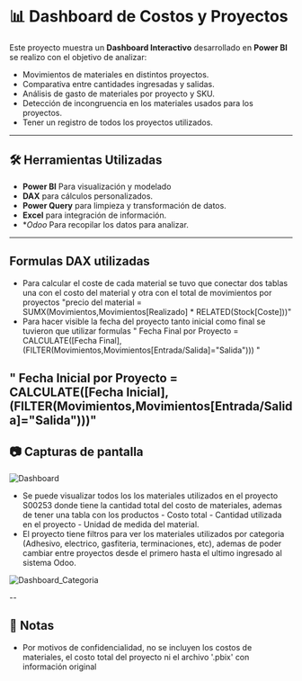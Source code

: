 # 📊 Dashboard de Costos y Proyectos

Este proyecto muestra un **Dashboard Interactivo** desarrollado en **Power BI** se realizo con el objetivo de analizar:
- Movimientos de materiales en distintos proyectos.
- Comparativa entre cantidades ingresadas y salidas.
- Análisis de gasto de materiales por proyecto y SKU.
- Detección de incongruencia en los materiales usados para los proyectos.
- Tener un registro de todos los proyectos utilizados.


---


## 🛠️ Herramientas Utilizadas
- **Power BI** Para visualización y modelado
- **DAX** para cálculos personalizados.
- **Power Query** para limpieza y transformación de datos.
- **Excel** para integración de información.
- **Odoo* Para recopilar los datos para analizar.


---


## Formulas DAX utilizadas
- Para calcular el coste de cada material se tuvo que conectar dos tablas una con el costo del material y otra con el total de movimientos por proyectos
"precio del material = SUMX(Movimientos,Movimientos[Realizado] * RELATED(Stock[Coste]))"
- Para hacer visible la fecha del proyecto tanto inicial como final se tuvieron que utilizar formulas
" Fecha Final por Proyecto = CALCULATE([Fecha Final],
  (FILTER(Movimientos,Movimientos[Entrada/Salida]="Salida"))) "

" Fecha Inicial por Proyecto = CALCULATE([Fecha Inicial],
  (FILTER(Movimientos,Movimientos[Entrada/Salida]="Salida")))"
---


## 📷 Capturas de pantalla


![Dashboard](https://github.com/user-attachments/assets/52bc2c54-2c11-49a3-9b4d-48bc7eea5858)

- Se puede visualizar todos los los materiales utilizados en el proyecto S00253 donde tiene la cantidad total del costo de materiales, ademas de tener una tabla con los productos - Costo total - Cantidad utilizada en el proyecto - Unidad de medida del material. 
- El proyecto tiene filtros para ver los materiales utilizados por categoria (Adhesivo, electrico, gasfiteria, terminaciones, etc), ademas de poder cambiar entre proyectos desde el primero hasta el ultimo ingresado al sistema Odoo.

![Dashboard_Categoria](https://github.com/user-attachments/assets/6a436ceb-c8e6-463d-9d40-5d9d20a02294)


--


## 📌 Notas
- Por motivos de confidencialidad, no se incluyen los costos de materiales, el costo total del proyecto ni el archivo '.pbix' con información original
  
